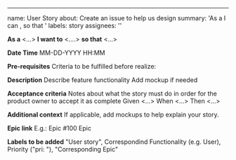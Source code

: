 ---
name: User Story
about: Create an issue to help us design
summary: 'As a <role> I can <capability>, so that <receive benefit>'
labels: story
assignees: ''

**As a** <...> **I want to** <....> **so that** <...>

**Date Time**
MM-DD-YYYY HH:MM

**Pre-requisites**
Criteria to be fulfilled before realize:

**Description**
Describe feature functionality Add mockup if needed

**Acceptance criteria**
Notes about what the story must do in order for the product owner to accept it as complete
Given <...>
When <...>
Then <...>

**Additional context**
If applicable, add mockups to help explain your story.

**Epic link** E.g.: Epic #100 Epic

**Labels to be added** "User story", Correspondind Functionality (e.g. User), Priority ("pri: "), "Corresponding Epic"
